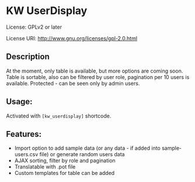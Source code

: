 # KW UserDisplay

License: GPLv2 or later

License URI: http://www.gnu.org/licenses/gpl-2.0.html

## Description

At the moment, only table is available, but more options are coming soon.
Table is sortable, also can be filtered by user role, pagination per 10 users is available.
Protected - can be seen only by admin users.

## Usage:
Activated with `[kw_userdisplay]` shortcode.

## Features:
* Import option to add sample data (or any data - if added into sample-users.csv file) or generate random users data
* AJAX sorting, filter by role and pagination
* Translatable with .pot file
* Custom templates for table can be added
